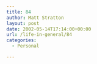 ```yaml
---
title: 84
author: Matt Stratton
layout: post
date: 2002-05-14T17:14:00+00:00
url: /life-in-general/84
categories:
  - Personal

---
```

[][2]

 [1]: https://www.annoyyourfriends.com/geek/art.jpg
 [2]: https://www.annoyyourfriends.com/geek
